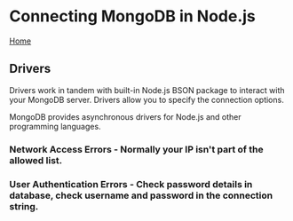 # Connecting MongoDB in Node.js

[Home](../README.md)

## Drivers

Drivers work in tandem with built-in Node.js BSON package to interact with your MongoDB server. Drivers allow you to specify the connection options.

MongoDB provides asynchronous drivers for Node.js and other programming languages.

### Network Access Errors - Normally your IP isn't part of the allowed list.

### User Authentication Errors - Check password details in database, check username and password in the connection string.